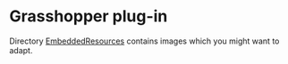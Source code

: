 # Grasshopper plug-in

Directory [EmbeddedResources](EmbeddedResources) contains images which you might want to adapt. 

